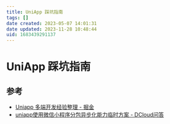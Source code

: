 ```yaml
---
title: UniApp 踩坑指南
tags: []
date created: 2023-05-07 14:01:31
date updated: 2023-11-28 10:48:44
uid: 1683439291137
---
```


# UniApp 踩坑指南

## 参考

- [Uniapp 多端开发经验整理 - 掘金](https://juejin.cn/post/7138221718518595621)
- [uniapp使用微信小程序分包异步化能力临时方案 - DCloud问答](https://ask.dcloud.net.cn/article/39622)
